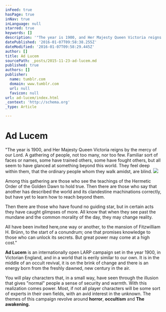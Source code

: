 ```yaml
---
inFeed: true
hasPage: true
inNav: true
inLanguage: null
starred: true
keywords: []
description: '"The year is 1900, and Her Majesty Queen Victoria reigns by the mercy of our Lord. A gathering of people, not too many, nor too few. Familiar sort of faces or names, some have trained others, some have fought others, but all seem to have glanced at something beyond this world. They feel deep within them, that the ordinary people whom they walk amidst, are blind.                                                   Among this gathering are those who see the teachings of the Hermetic Order of the Golden Dawn to hold true. Then there are those who say that another has described the world and its clandestine machinations correctly, but have yet to learn how to reach beyond them. Then there are those who have found no guiding star, but in certain acts they have caught glimpses of more. All know that when they see past the mundane and the common morality of the day, they may change reality. All have been invited here,one way or another, to the mansion of Fitzwilliam H. Brünn, to the start of a conundrum; one that promises knowledge to those who can unlock its secrets. But great power may come at a high cost."'
datePublished: '2016-01-07T09:58:38.255Z'
dateModified: '2016-01-07T09:58:29.445Z'
author: []
title: Ad Lucem
sourcePath: _posts/2015-11-23-ad-lucem.md
published: true
authors: []
publisher:
  name: tumblr.com
  domain: www.tumblr.com
  url: null
  favicon: null
url: ad-lucem/index.html
_context: 'http://schema.org'
_type: Article

---
```

# Ad Lucem

"The year is 1900, and Her Majesty Queen Victoria reigns by the mercy of our Lord. A gathering of people, not too many, nor too few. Familiar sort of faces or names, some have trained others, some have fought others, but all seem to have glanced at something beyond this world. They feel deep within them, that the ordinary people whom they walk amidst, are blind. ![](https://s3-us-west-2.amazonaws.com/the-grid-img/p/6416f104f6b3a8686091049edf6ad1d4a0e17ae7.jpg)

Among this gathering are those who see the teachings of the Hermetic Order of the Golden Dawn to hold true. Then there are those who say that another has described the world and its clandestine machinations correctly, but have yet to learn how to reach beyond them. 

Then there are those who have found no guiding star, but in certain acts they have caught glimpses of more. All know that when they see past the mundane and the common morality of the day, they may change reality. 

All have been invited here,one way or another, to the mansion of Fitzwilliam H. Brünn, to the start of a conundrum; one that promises knowledge to those who can unlock its secrets. But great power may come at a high cost."

**Ad Lucem** is an internationally open LARP campaign set in the year 1900, in Victorian England, and in a world that is eerily similar to our own. It is in the middle of an occult revival, it is on the brink of change and there is an energy born from the freshly dawned, new century in the air. 

You will play characters that, in a small way, have seen through the illusion that gives "normal" people a sense of security and warmth. With this realization comes power.
Most, if not all player characters will be some sort of experts in their own fields, with an avid interest in the unknown. The themes of this campaign revolve around **horror**, **occultism** and **The awakening.**